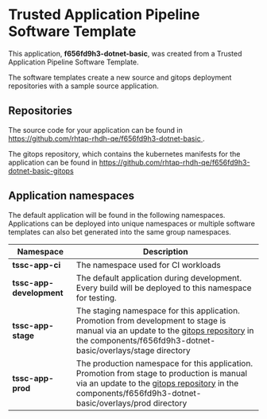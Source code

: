 # Trusted Application Pipeline Software Template

This application, **f656fd9h3-dotnet-basic**, was created from a Trusted Application Pipeline Software Template.

The software templates create a new source and gitops deployment repositories with a sample source application. 

## Repositories

The source code for your application can be found in [https://github.com/rhtap-rhdh-qe/f656fd9h3-dotnet-basic ](https://github.com/rhtap-rhdh-qe/f656fd9h3-dotnet-basic ).
 
The gitops repository, which contains the kubernetes manifests for the application can be found in 
[https://github.com/rhtap-rhdh-qe/f656fd9h3-dotnet-basic-gitops ](https://github.com/rhtap-rhdh-qe/f656fd9h3-dotnet-basic-gitops ) 

## Application namespaces 

The default application will be found in the following namespaces. Applications can be deployed into unique namespaces or multiple software templates can also bet generated into the same group namespaces.  

|  Namespace   |  Description   |  
| -------- | -------- |
| **tssc-app-ci** | The namespace used for CI workloads |
| **tssc-app-development** | The default application during development. Every build will be deployed to this namespace for testing. |
| **tssc-app-stage** | The staging namespace for this application. Promotion from development to stage is manual via an update to the [gitops repository](https://github.com/rhtap-rhdh-qe/f656fd9h3-dotnet-basic-gitops ) in the components/f656fd9h3-dotnet-basic/overlays/stage directory |
| **tssc-app-prod** | The production namespace for this application. Promotion from stage to production is manual via an update to the [gitops repository](https://github.com/rhtap-rhdh-qe/f656fd9h3-dotnet-basic-gitops ) in the components/f656fd9h3-dotnet-basic/overlays/prod directory |